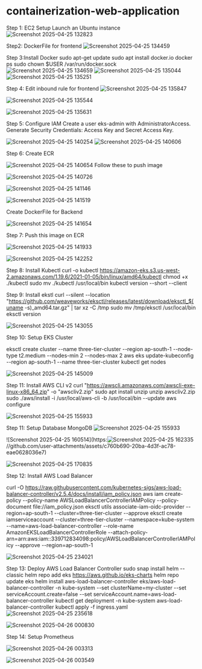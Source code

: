 # containerization-web-application
Step 1: EC2 Setup
Launch an Ubuntu instance 
![Screenshot 2025-04-25 132823](https://github.com/user-attachments/assets/bd918dd2-59a2-4662-8aed-fd15a24a0c32)

Step2: DockerFile for frontend
![Screenshot 2025-04-25 134459](https://github.com/user-attachments/assets/71da86a0-75c2-4b93-bdfa-ce97cb7fe924)

Step 3:Install Docker
sudo apt-get update
sudo apt install docker.io
docker ps
sudo chown $USER /var/run/docker.sock
![Screenshot 2025-04-25 134659](https://github.com/user-attachments/assets/5c4d2614-80ae-4ac2-b85c-70b2e07ebbf2)
![Screenshot 2025-04-25 135044](https://github.com/user-attachments/assets/ab02ea32-4fee-4110-9bf9-7cd076546c09)
![Screenshot 2025-04-25 135251](https://github.com/user-attachments/assets/06ae2b5f-9287-4862-ba17-4b223378ef81)

Step 4: Edit inbound rule for frontend 
![Screenshot 2025-04-25 135847](https://github.com/user-attachments/assets/28e8878a-9ca4-451f-a7e5-537b07b920d1)

![Screenshot 2025-04-25 135544](https://github.com/user-attachments/assets/82661f2d-f318-4da5-8ab1-f662b1ee65d8)

![Screenshot 2025-04-25 135631](https://github.com/user-attachments/assets/eeaf3c18-2a04-4af7-b9d0-06ba7bc4acf3)

Step 5: Configure IAM
Create a user eks-admin with AdministratorAccess.
Generate Security Credentials: Access Key and Secret Access Key.

![Screenshot 2025-04-25 140254](https://github.com/user-attachments/assets/93c4c9ff-c4aa-4402-adcd-32db43126ba6)
![Screenshot 2025-04-25 140606](https://github.com/user-attachments/assets/e4a36a5a-6a9b-4e72-93e0-62cdde0a30f7)

Step 6: Create ECR 

![Screenshot 2025-04-25 140654](https://github.com/user-attachments/assets/a89ff2b8-0d3f-4d97-9e47-53a70864f676)
Follow these to push image

![Screenshot 2025-04-25 140726](https://github.com/user-attachments/assets/995fc18b-529b-430a-9a6a-44ddf4facef4)

![Screenshot 2025-04-25 141146](https://github.com/user-attachments/assets/4c1d5a82-83e1-4e4a-b430-f21928a355fc)

![Screenshot 2025-04-25 141519](https://github.com/user-attachments/assets/40fab7aa-b0af-451d-85f8-5b47cd0da90a)

Create DockerFile for Backend

![Screenshot 2025-04-25 141654](https://github.com/user-attachments/assets/86985112-5e51-425d-9607-c58a0821e553)

Step 7: Push this image on ECR

![Screenshot 2025-04-25 141933](https://github.com/user-attachments/assets/3e2cf2a3-877f-40a2-b968-f6ec4260d297)

![Screenshot 2025-04-25 142252](https://github.com/user-attachments/assets/ae958091-74ab-4973-9f4c-23ee9c47e7dd)

Step 8: Install Kubectl
curl -o kubectl https://amazon-eks.s3.us-west-2.amazonaws.com/1.19.6/2021-01-05/bin/linux/amd64/kubectl
chmod +x ./kubectl
sudo mv ./kubectl /usr/local/bin
kubectl version --short --client


Step 9: Install ekstl
curl --silent --location "https://github.com/weaveworks/eksctl/releases/latest/download/eksctl_$(uname -s)_amd64.tar.gz" | tar xz -C /tmp
sudo mv /tmp/eksctl /usr/local/bin
eksctl version

![Screenshot 2025-04-25 143055](https://github.com/user-attachments/assets/0c88ff9e-4f15-4952-a9ab-4f73444239b8)

Step 10: Setup EKS Cluster

eksctl create cluster --name three-tier-cluster --region ap-south-1 --node-type t2.medium --nodes-min 2 --nodes-max 2
aws eks update-kubeconfig --region ap-south-1 --name three-tier-cluster
kubectl get nodes

![Screenshot 2025-04-25 145009](https://github.com/user-attachments/assets/9e5f8c94-8276-4af7-a847-154ed3dd7802)

Step 11: Install AWS CLI v2
curl "https://awscli.amazonaws.com/awscli-exe-linux-x86_64.zip" -o "awscliv2.zip"
sudo apt install unzip
unzip awscliv2.zip
sudo ./aws/install -i /usr/local/aws-cli -b /usr/local/bin --update
aws configure

![Screenshot 2025-04-25 155933](https://github.com/user-attachments/assets/55b8f5fc-0d66-4629-8e8d-bfbf275bfe8b)

Step 11: Setup Database MongoDB
![Screenshot 2025-04-25 155933](https://github.com/user-attachments/assets/7673e6fc-3636-414f-a8a5-0ee275e6d49f)

![Screenshot 2025-04-25 160514](https:![Screenshot 2025-04-25 162335](https://github.com/user-attachments/assets/12a62840-fb0d-4521-ac5e-c136b26a7e46)
//github.com/user-attachments/assets/c760b690-20ba-4d3f-ac78-eae0628036e7)

![Screenshot 2025-04-25 170835](https://github.com/user-attachments/assets/9abc14cf-a768-4412-9705-8e909f56d9a1)


 Step 12: Install AWS Load Balancer

curl -O https://raw.githubusercontent.com/kubernetes-sigs/aws-load-balancer-controller/v2.5.4/docs/install/iam_policy.json
aws iam create-policy --policy-name AWSLoadBalancerControllerIAMPolicy --policy-document file://iam_policy.json
eksctl utils associate-iam-oidc-provider --region=ap-south-1 --cluster=three-tier-cluster --approve
eksctl create iamserviceaccount --cluster=three-tier-cluster --namespace=kube-system --name=aws-load-balancer-controller --role-name AmazonEKSLoadBalancerControllerRole --attach-policy-arn=arn:aws:iam::339712834098:policy/AWSLoadBalancerControllerIAMPolicy --approve --region=ap-south-1

![Screenshot 2025-04-25 234021](https://github.com/user-attachments/assets/12c3c83e-311e-482b-b02b-f77bbef58c23)

Step 13: Deploy AWS Load Balancer Controller
sudo snap install helm --classic
helm repo add eks https://aws.github.io/eks-charts
helm repo update eks
helm install aws-load-balancer-controller eks/aws-load-balancer-controller -n kube-system --set clusterName=my-cluster --set serviceAccount.create=false --set serviceAccount.name=aws-load-balancer-controller
kubectl get deployment -n kube-system aws-load-balancer-controller
kubectl apply -f ingress.yaml
![Screenshot 2025-04-25 235618](https://github.com/user-attachments/assets/635749ea-43a8-4fd2-9e69-0437d23dddb5)

![Screenshot 2025-04-26 000830](https://github.com/user-attachments/assets/edfa87f1-5184-4cbf-8dfd-a6ea7fb2e0ef)

Step 14: Setup Prometheus 

![Screenshot 2025-04-26 003313](https://github.com/user-attachments/assets/764f9410-85c7-4fa5-8ead-50078b5c37d6)

![Screenshot 2025-04-26 003549](https://github.com/user-attachments/assets/5a7f80d6-d801-4d13-825f-a836885d10a9)

